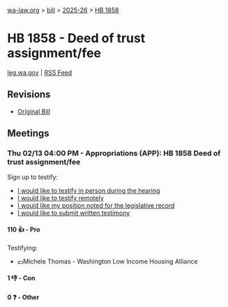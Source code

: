 [wa-law.org](/) > [bill](/bill/) > [2025-26](/bill/2025-26/) > [HB 1858](/bill/2025-26/hb/1858/)

# HB 1858 - Deed of trust assignment/fee
[leg.wa.gov](https://app.leg.wa.gov/billsummary?BillNumber=1858&Year=2025&Initiative=false) | [RSS Feed](./rss.xml)

## Revisions
* [Original Bill](1/)

## Meetings
### Thu 02/13 04:00 PM - Appropriations (APP): HB 1858 Deed of trust assignment/fee
Sign up to testify:
* [I would like to testify in person during the hearing](https://app.leg.wa.gov/csi/Testifier/Add?chamber=House&mId=32774&aId=163846&caId=25804&tId=1)
* [I would like to testify remotely](https://app.leg.wa.gov/csi/Testifier/Add?chamber=House&mId=32774&aId=163846&caId=25804&tId=2)
* [I would like my position noted for the legislative record](https://app.leg.wa.gov/csi/Testifier/Add?chamber=House&mId=32774&aId=163846&caId=25804&tId=3)
* [I would like to submit written testimony](https://app.leg.wa.gov/csi/Testifier/Add?chamber=House&mId=32774&aId=163846&caId=25804&tId=4)

#### 110 👍 - Pro
Testifying:
* 💵Michele Thomas - Washington Low Income Housing Alliance

#### 1 👎 - Con

#### 0 ❓ - Other
